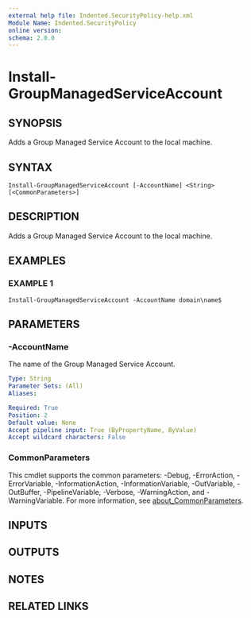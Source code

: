 ```yaml
---
external help file: Indented.SecurityPolicy-help.xml
Module Name: Indented.SecurityPolicy
online version:
schema: 2.0.0
---
```


# Install-GroupManagedServiceAccount

## SYNOPSIS
Adds a Group Managed Service Account to the local machine.

## SYNTAX

```
Install-GroupManagedServiceAccount [-AccountName] <String> [<CommonParameters>]
```

## DESCRIPTION
Adds a Group Managed Service Account to the local machine.

## EXAMPLES

### EXAMPLE 1
```
Install-GroupManagedServiceAccount -AccountName domain\name$
```

## PARAMETERS

### -AccountName
The name of the Group Managed Service Account.

```yaml
Type: String
Parameter Sets: (All)
Aliases:

Required: True
Position: 2
Default value: None
Accept pipeline input: True (ByPropertyName, ByValue)
Accept wildcard characters: False
```

### CommonParameters
This cmdlet supports the common parameters: -Debug, -ErrorAction, -ErrorVariable, -InformationAction, -InformationVariable, -OutVariable, -OutBuffer, -PipelineVariable, -Verbose, -WarningAction, and -WarningVariable. For more information, see [about_CommonParameters](http://go.microsoft.com/fwlink/?LinkID=113216).

## INPUTS

## OUTPUTS

## NOTES

## RELATED LINKS

